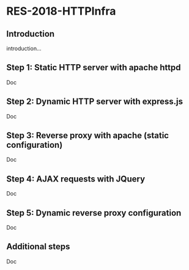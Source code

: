 # RES-2018-HTTPInfra

## Introduction

introduction...



## Step 1: Static HTTP server with apache httpd

Doc



## Step 2: Dynamic HTTP server with express.js

Doc



## Step 3: Reverse proxy with apache (static configuration)

Doc



## Step 4: AJAX requests with JQuery

Doc



## Step 5: Dynamic reverse proxy configuration

Doc



## Additional steps

Doc